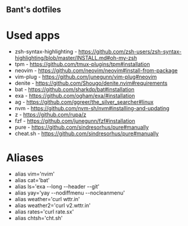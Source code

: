 ## Bant's dotfiles

# Used apps
* zsh-syntax-highlighting - https://github.com/zsh-users/zsh-syntax-highlighting/blob/master/INSTALL.md#oh-my-zsh
* tpm - https://github.com/tmux-plugins/tpm#installation
* neovim - https://github.com/neovim/neovim#install-from-package
* vim-plug - https://github.com/junegunn/vim-plug#neovim
* denite - https://github.com/Shougo/denite.nvim#requirements
* bat - https://github.com/sharkdp/bat#installation
* exa - https://github.com/ogham/exa/#installation
* ag - https://github.com/ggreer/the_silver_searcher#linux
* nvm - https://github.com/nvm-sh/nvm#installing-and-updating
* z - https://github.com/rupa/z
* fzf - https://github.com/junegunn/fzf#installation
* pure - https://github.com/sindresorhus/pure#manually
* cheat.sh - https://github.com/sindresorhus/pure#manually

# Aliases
* alias vim='nvim'
* alias cat='bat'
* alias ls='exa --long --header --git'
* alias yay='yay --nodiffmenu --nocleanmenu'
* alias weather='curl wttr.in'
* alias weather2='curl v2.wttr.in'
* alias rates='curl rate.sx'
* alias chtsh='cht.sh'
